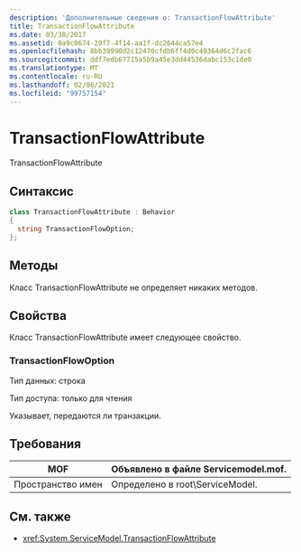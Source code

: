 ```yaml
---
description: 'Дополнительные сведения о: TransactionFlowAttribute'
title: TransactionFlowAttribute
ms.date: 03/30/2017
ms.assetid: 0a9c8674-29f7-4f14-aa1f-dc2644ca57e4
ms.openlocfilehash: 8bb39990d2c12470cfdb6ff4d0c49364d6c2fac6
ms.sourcegitcommit: ddf7edb67715a5b9a45e3dd44536dabc153c1de0
ms.translationtype: MT
ms.contentlocale: ru-RU
ms.lasthandoff: 02/06/2021
ms.locfileid: "99757154"
---
```

# <a name="transactionflowattribute"></a>TransactionFlowAttribute

TransactionFlowAttribute  
  
## <a name="syntax"></a>Синтаксис  
  
```csharp
class TransactionFlowAttribute : Behavior  
{  
  string TransactionFlowOption;  
};  
```  
  
## <a name="methods"></a>Методы  

 Класс TransactionFlowAttribute не определяет никаких методов.  
  
## <a name="properties"></a>Свойства  

 Класс TransactionFlowAttribute имеет следующее свойство.  
  
### <a name="transactionflowoption"></a>TransactionFlowOption  

 Тип данных: строка  
  
 Тип доступа: только для чтения  
  
 Указывает, передаются ли транзакции.  
  
## <a name="requirements"></a>Требования  
  
|MOF|Объявлено в файле Servicemodel.mof.|  
|---------|-----------------------------------|  
|Пространство имен|Определено в root\ServiceModel.|  
  
## <a name="see-also"></a>См. также

- <xref:System.ServiceModel.TransactionFlowAttribute>
